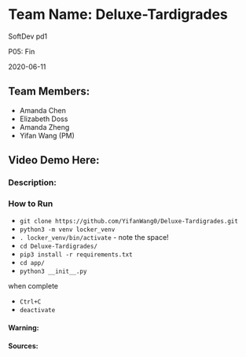 # Team Name: Deluxe-Tardigrades

SoftDev pd1

P05: Fin

2020-06-11

## Team Members:
- Amanda Chen
- Elizabeth Doss
- Amanda Zheng
- Yifan Wang (PM)

## Video Demo Here:

### Description:

### How to Run
<!-- TODO: add details!!! -->
- `git clone https://github.com/YifanWang0/Deluxe-Tardigrades.git`
- `python3 -m venv locker_venv`
- `. locker_venv/bin/activate` - note the space!
- `cd Deluxe-Tardigrades/`
- `pip3 install -r requirements.txt`
- `cd app/`
- `python3 __init__.py`

when complete
- `Ctrl+C`
- `deactivate`

#### Warning:

#### Sources:
        

